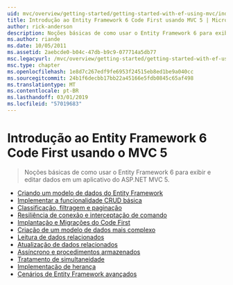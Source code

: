 ```yaml
---
uid: mvc/overview/getting-started/getting-started-with-ef-using-mvc/index
title: Introdução ao Entity Framework 6 Code First usando MVC 5 | Microsoft Docs
author: rick-anderson
description: Noções básicas de como usar o Entity Framework 6 para exibir e editar dados em um aplicativo do ASP.NET MVC 5.
ms.author: riande
ms.date: 10/05/2011
ms.assetid: 2aebcde0-b04c-47db-b9c9-077714a5db77
msc.legacyurl: /mvc/overview/getting-started/getting-started-with-ef-using-mvc
msc.type: chapter
ms.openlocfilehash: 1e8d7c267edf9fe6953f24515eb8ed1be9a040cc
ms.sourcegitcommit: 24b1f6decbb17bb22a45166e5fdb0845c65af498
ms.translationtype: MT
ms.contentlocale: pt-BR
ms.lasthandoff: 03/01/2019
ms.locfileid: "57019683"
---
```

<a name="getting-started-with-entity-framework-6-code-first-using-mvc-5"></a>Introdução ao Entity Framework 6 Code First usando o MVC 5
====================
> Noções básicas de como usar o Entity Framework 6 para exibir e editar dados em um aplicativo do ASP.NET MVC 5.


- [Criando um modelo de dados do Entity Framework](creating-an-entity-framework-data-model-for-an-asp-net-mvc-application.md)
- [Implementar a funcionalidade CRUD básica](implementing-basic-crud-functionality-with-the-entity-framework-in-asp-net-mvc-application.md)
- [Classificação, filtragem e paginação](sorting-filtering-and-paging-with-the-entity-framework-in-an-asp-net-mvc-application.md)
- [Resiliência de conexão e interceptação de comando](connection-resiliency-and-command-interception-with-the-entity-framework-in-an-asp-net-mvc-application.md)
- [Implantação e Migrações do Code First](migrations-and-deployment-with-the-entity-framework-in-an-asp-net-mvc-application.md)
- [Criação de um modelo de dados mais complexo](creating-a-more-complex-data-model-for-an-asp-net-mvc-application.md)
- [Leitura de dados relacionados](reading-related-data-with-the-entity-framework-in-an-asp-net-mvc-application.md)
- [Atualização de dados relacionados](updating-related-data-with-the-entity-framework-in-an-asp-net-mvc-application.md)
- [Assíncrono e procedimentos armazenados](async-and-stored-procedures-with-the-entity-framework-in-an-asp-net-mvc-application.md)
- [Tratamento de simultaneidade](handling-concurrency-with-the-entity-framework-in-an-asp-net-mvc-application.md)
- [Implementação de herança](implementing-inheritance-with-the-entity-framework-in-an-asp-net-mvc-application.md)
- [Cenários de Entity Framework avançados](advanced-entity-framework-scenarios-for-an-mvc-web-application.md)
